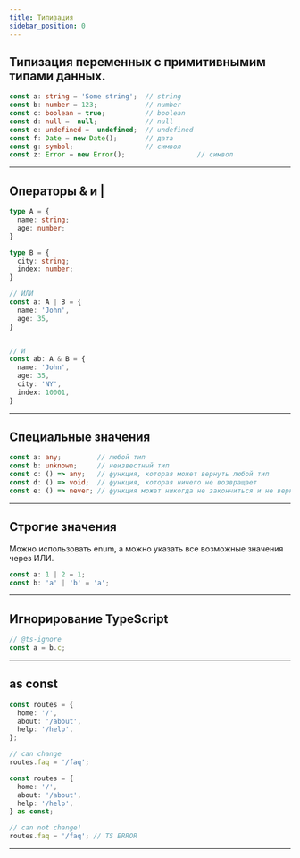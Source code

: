 ```yaml
---
title: Типизация
sidebar_position: 0
---
```


## Типизация переменных с примитивнымим типами данных.

```ts
const a: string = 'Some string';  // string
const b: number = 123;            // number
const c: boolean = true;          // boolean
const d: null =  null;            // null
const e: undefined =  undefined;  // undefined
const f: Date = new Date();       // дата
const g: symbol;                  // символ
const z: Error = new Error();                  // символ
```

---

## Операторы & и |

```ts
type A = {
  name: string;
  age: number;
}

type B = {
  city: string;
  index: number;
}

// ИЛИ
const a: A | B = {
  name: 'John',
  age: 35,
}


// И
const ab: A & B = {
  name: 'John',
  age: 35,
  city: 'NY',
  index: 10001,
}
```

---

## Специальные значения

```ts
const a: any;         // любой тип
const b: unknown;     // неизвестный тип
const c: () => any;   // функция, которая может вернуть любой тип
const d: () => void;  // функция, которая ничего не возвращает
const e: () => never; // функция может никогда не закончиться и не вернуть результат
```

---

## Строгие значения

Можно использовать enum, а можно указать все возможные значения через ИЛИ.

```ts
const a: 1 | 2 = 1;
const b: 'a' | 'b' = 'a';
```

---

## Игнорирование TypeScript

```ts
// @ts-ignore
const a = b.c;
```

---

## as const

```ts
const routes = {
  home: '/',
  about: '/about',
  help: '/help',
};

// can change
routes.faq = '/faq';
```

```ts
const routes = {
  home: '/',
  about: '/about',
  help: '/help',
} as const;

// can not change!
routes.faq = '/faq'; // TS ERROR
```

---
